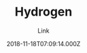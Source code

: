---
title: Hydrogen
github: https://github.com/link9596/jekyll-theme-Hydrogen
demo: https://hydrogen.atlinker.cn/
author: Link
ssg:
  - Jekyll
cms:
  - No Cms
date: 2018-11-18T07:09:14.000Z
description: ':+1:轻盈、简洁的Jekyll主题，A Lightweight and Concise Jekyll theme For You.'
stale: false
disabled: false
disabled_reason: 
---
